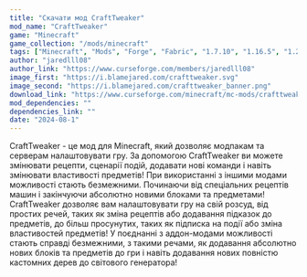 ```yaml
---
title: "Скачати мод CraftTweaker"
mod_name: "CraftTweaker"
game: "Minecraft"
game_collection: "/mods/minecraft"
tags: ["Minecraft", "Mods", "Forge", "Fabric", "1.7.10", "1.16.5", "1.20.2", "1.21", "1.21.1"]
author: "jaredlll08"
author_link: "https://www.curseforge.com/members/jaredlll08"
image_first: "https://i.blamejared.com/crafttweaker.svg"
image_second: "https://i.blamejared.com/crafttweaker_banner.png"
download_link: "https://www.curseforge.com/minecraft/mc-mods/crafttweaker/files/all?page=1&amp;pageSize=20"
mod_dependencies: ""
dependencies_link: ""
date: "2024-08-1"
---
```


CraftTweaker - це мод для Minecraft, який дозволяє модпакам та серверам налаштовувати гру. За допомогою CraftTweaker ви можете змінювати рецепти, сценарії подій, додавати нові команди і навіть змінювати властивості предметів! При використанні з іншими модами можливості стають безмежними. Починаючи від спеціальних рецептів машин і закінчуючи абсолютно новими блоками та предметами!
CraftTweaker дозволяє вам налаштовувати гру на свій розсуд, від простих речей, таких як зміна рецептів або додавання підказок до предметів, до більш просунутих, таких як підписка на події або зміна властивостей предметів! У поєднанні з аддон-модами можливості стають справді безмежними, з такими речами, як додавання абсолютно нових блоків та предметів до гри і навіть додавання нових повністю кастомних дерев до світового генератора!